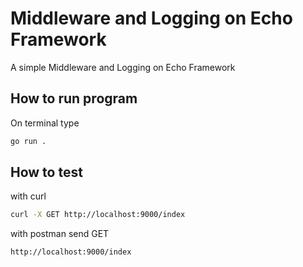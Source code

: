 # Middleware and Logging on Echo Framework

A simple Middleware and Logging on Echo Framework

## How to run program

On terminal type 
```sh
go run .
```

## How to test 

with curl

```sh
curl -X GET http://localhost:9000/index
```
with postman send GET


```
http://localhost:9000/index
```

